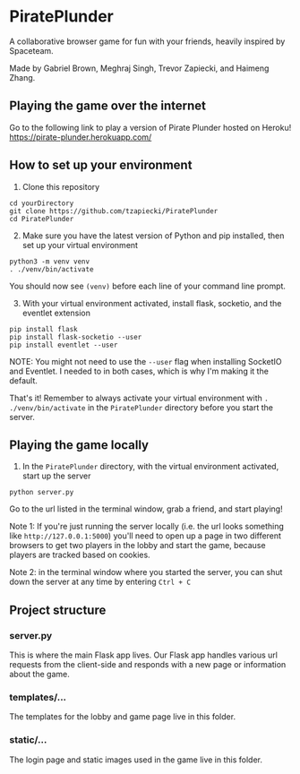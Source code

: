 # PiratePlunder
A collaborative browser game for fun with your friends, heavily inspired by Spaceteam.

Made by Gabriel Brown, Meghraj Singh, Trevor Zapiecki, and Haimeng Zhang.

## Playing the game over the internet
Go to the following link to play a version of Pirate Plunder hosted on Heroku!  
https://pirate-plunder.herokuapp.com/

## How to set up your environment
1. Clone this repository
```
cd yourDirectory
git clone https://github.com/tzapiecki/PiratePlunder
cd PiratePlunder
```
2. Make sure you have the latest version of Python and pip installed, then set up your virtual environment
```
python3 -m venv venv
. ./venv/bin/activate
```
You should now see `(venv)` before each line of your command line prompt.  

3. With your virtual environment activated, install flask, socketio, and the eventlet extension
```
pip install flask
pip install flask-socketio --user
pip install eventlet --user
```
NOTE: You might not need to use the `--user` flag when installing SocketIO and Eventlet. I needed to in both cases, which is why I'm making it the default.

That's it! Remember to always activate your virtual environment with `. ./venv/bin/activate` in the `PiratePlunder` directory before you start the server.

## Playing the game locally
1. In the `PiratePlunder` directory, with the virtual environment activated, start up the server
```
python server.py
```
Go to the url listed in the terminal window, grab a friend, and start playing!  

Note 1: If you're just running the server locally (i.e. the url looks something like `http://127.0.0.1:5000`) you'll need to open up a page in two different browsers to get two players in the lobby and start the game, because players are tracked based on cookies.

Note 2: in the terminal window where you started the server, you can shut down the server at any time by entering `Ctrl + C`

## Project structure

### server.py
This is where the main Flask app lives. Our Flask app handles various url requests from the client-side and responds with a new page or information about the game.

### templates/...
The templates for the lobby and game page live in this folder.

### static/...
The login page and static images used in the game live in this folder.
